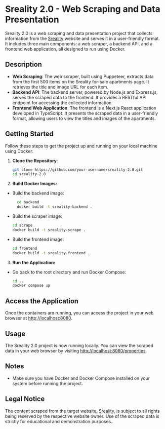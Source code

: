 # Sreality 2.0 - Web Scraping and Data Presentation
Sreality 2.0 is a web scraping and data presentation project that collects information from the [Sreality](https://www.sreality.cz/en/search/for-sale/apartments) website and serves it in a user-friendly format. It includes three main components: a web scraper, a backend API, and a frontend web application, all designed to run using Docker.
## Description
- **Web Scraping**: The web scraper, built using Puppeteer, extracts data from the first 500 items on the Sreality for-sale apartments page. It retrieves the title and image URL for each item.
- **Backend API**: The backend server, powered by Node.js and Express.js, serves the scraped data to the frontend. It provides a RESTful API endpoint for accessing the collected information.
- **Frontend Web Application**: The frontend is a Next.js React application developed in TypeScript. It presents the scraped data in a user-friendly format, allowing users to view the titles and images of the apartments.
## Getting Started

Follow these steps to get the project up and running on your local machine using Docker:

1. **Clone the Repository**:

   ```bash
   git clone https://github.com/your-username/sreality-2.0.git
   cd sreality-2.0
   ```
2. **Build Docker Images:**
- Build the backend image:
  ```bash
    cd backend
    docker build -t sreality-backend .
  ```
- Build the scraper image:
   ```bash
   cd scrape
   docker build -t sreality-scrape .
   ```
- Build the frontend image:
   ```bash
   cd frontend
   docker build -t sreality-frontend .
   ```
3. **Run the Application:**
- Go back to the root directory and run Docker Compose:
  ```bash
  cd ..
  docker compose up
  ```
## Access the Application

Once the containers are running, you can access the project in your web browser at [http://localhost:8080](http://localhost:8080).

## Usage

The Sreality 2.0 project is now running locally. You can view the scraped data in your web browser by visiting [http://localhost:8080/properties](http://localhost:8080/properties).

## Notes

- Make sure you have Docker and Docker Compose installed on your system before running the project.

## Legal Notice

The content scraped from the target website, [Sreality](https://www.sreality.cz/en/search/for-sale/apartments), is subject to all rights being reserved by the respective website owner. Use of the scraped data is strictly for educational and demonstration purposes..
